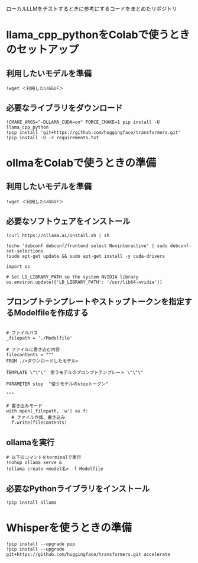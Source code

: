 ローカルLLMをテストするときに参考にするコードをまとめたリポジトリ

# llama_cpp_pythonをColabで使うときのセットアップ

## 利用したいモデルを準備

```
!wget ＜利用したいGGUF＞
```

## 必要なライブラリをダウンロード

```
!CMAKE_ARGS="-DLLAMA_CUDA=on" FORCE_CMAKE=1 pip install -U llama_cpp_python
!pip install 'git+https://github.com/huggingface/transformers.git'
!pip install -U -r requirements.txt
```

# ollmaをColabで使うときの準備

## 利用したいモデルを準備

```
!wget ＜利用したいGGUF＞
```

## 必要なソフトウェアをインストール

```
!curl https://ollama.ai/install.sh | sh

!echo 'debconf debconf/frontend select Noninteractive' | sudo debconf-set-selections
!sudo apt-get update && sudo apt-get install -y cuda-drivers

import os

# Set LD_LIBRARY_PATH so the system NVIDIA library
os.environ.update({'LD_LIBRARY_PATH': '/usr/lib64-nvidia'})

```

## プロンプトテンプレートやストップトークンを指定するModelfileを作成する

```

# ファイルパス
_filepath = './Modelfile'

# ファイルに書き込む内容
filecontents = """
FROM ./<ダウンロードしたモデル>

TEMPLATE \"\"\"　使うモデルのプロンプトテンプレート \"\"\"

PARAMETER stop  "使うモデルのstopトークン"

"""

# 書き込みモード
with open(_filepath, 'w') as f:
  # ファイル作成、書き込み
  f.write(filecontents)
```

## ollamaを実行

```
# 以下のコマンドをterminalで実行
!nohup ollama serve &
!ollama create <model名> -f Modelfile
```

## 必要なPythonライブラリをインストール

```
!pip install ollama
```

# Whisperを使うときの準備

```
!pip install --upgrade pip
!pip install --upgrade git+https://github.com/huggingface/transformers.git accelerate
```
